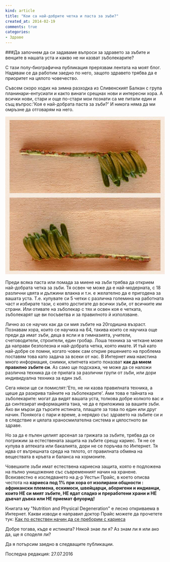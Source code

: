 ```yaml
---
kind: article
title: "Кои са най-добрите четка и паста за зъби?"
created_at: 2014-02-19
comments: true
categories:
- Здраве
---
```

###Да започнем да си задаваме въпроси за здравето за зъбите и венците в нашата уста и какво не ни казват зъболекарите?

С тази полу-биографична публикация прерязвам лентата на моят блог. Надявам се да работим заедно по него, защото здравето трябва да е приоритет на цялото човечество.

Съвсем скоро ходих на зимна разходка из Сливенският Балкан с група планинари-ентусиати и както винаги срещнах нови и интересни хора. А всички нови, стари и още по-стари мои познати са ме питали един и същ въпрос:'Коя е най-добрата паста за зъби?' И никога няма да ми омръзне да отговарям на него.

![toothbrush](/images/posts/toothbr.jpg)


Преди всяка паста или помада за миене на зъби трябва да открием най-добрата четка за зъби. Тя освен че може да е най-модерната, с 18 различни цвята и дължини влакна и т.н. е желателно да е пригодена за вашата уста. Т.е. купувате си 5 четки с различна големина на работната част и избирате тази, с която достигате до всички зъби, от всичките им страни. Или отивате на зъболекар с тях и освен коя е четката, зъболекарят ще ви посъветва и за правилното й използване.

<!-- more -->

Лично аз се научих как да си мия зъбите на 20годишна възраст. Познавам хора, които се научиха на 64, такива които се научиха още преди да имат зъби, деца в ясли и в гимназията, учители, счетоводители, строители, един гробар. Лоша техника за четкане може да направи безполезна и най-добрата четка, която имате. И тъй като най-добре се помни, когато човек сам открие решението на проблема поставям това като задача за всеки от нас. В Интернет има наистина много информация, снимки, клипчета които показват **как да мием правилно зъбите си**.  Аз само ще подскажа, че може да се наложи различна техника да се прилага за различни групи от зъби, или дори индивидуална техника за един зъб. 

Сега някои ще си помислят:'Ето, не ни казва правилната техника, а щеше да разкрива тайните на зъболекарите'. Ами това е тайната на зъболекарите: могат да видят вашата уста, толкова добре колкото вас и да синтезират информацията така, че да е приложима за вашите зъби. Ако ви мързи да търсите истината, плащате за това по един или друг начин. Понякога с пари и време, а нерядко със здравето на зъбите си и в следствие и цялата храносмилателна система и цялостното ви здраве.

Но за да е пълен целият арсенал за грижата за зъбите, трябва да се погрижим за естествената защита на зъбите срещу кариес. Тя не се купува в аптеката или бакалията, дори не се поръчва по Интернет. Тя идва от вътрешната среда на тялото, от правилната обмяна на веществата в кръвта и баланса на хормоните.

Човешките зъби имат естествена кариесна защита, която е подложена на пълно унищожение със съвременният начин на хранене. Всеизвестно е изследването на д-р Уестън Прайс, в което описва честота на **кариеса под 1% при хора от изолирани общности : африкански племена, ескимоси, швейцарци, аборигени и индианци, които НЕ си мият зъбите, НЕ ядат сладко и преработени храни и НЕ дъвчат дъвка или НЕ приемат флуорид!**

Книгата му "Nutrition and Physical Degeneration" е лесно откриваема в Интернет. Какви изводи е направил доктор Прайс можете да прочетете тук: [Как по естествен начин да се преборим с кариеса](http://www.bezkaries.com/blog/2014-02-24-%D0%B2%D0%B8%D0%B6%D1%82%D0%B5-%D1%82%D0%B0%D0%B9%D0%BD%D0%B0%D1%82%D0%B0-%D0%B7%D0%B0-%D0%BF%D0%B5%D1%80%D1%84%D0%B5%D0%BA%D1%82%D0%BD%D0%B8-%D0%B7%D1%8A%D0%B1%D0%B8/)


Добре тогава, къде е истината? Някой знае ли я? Аз знам ли я или ако да, ще я споделя ли? 

Да я потърсим заедно в следващите публикации.



Последна редакция: 27.07.2016
